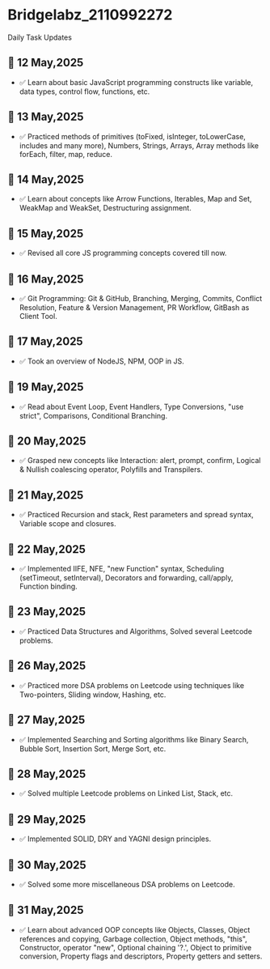 # Bridgelabz_2110992272
Daily Task Updates

## 📅 12 May,2025
- ✅ Learn about basic JavaScript programming constructs like variable, data types, control flow, functions, etc.

## 📅 13 May,2025
- ✅ Practiced methods of primitives (toFixed, isInteger, toLowerCase, includes and many more), Numbers, Strings, Arrays, Array methods like forEach, filter, map, reduce.

## 📅 14 May,2025
- ✅ Learn about concepts like Arrow Functions, Iterables, Map and Set, WeakMap and WeakSet, Destructuring assignment.

## 📅 15 May,2025
- ✅ Revised all core JS programming concepts covered till now.

## 📅 16 May,2025
- ✅ Git Programming: Git & GitHub, Branching, Merging, Commits, Conflict Resolution, Feature & Version Management, PR Workflow, GitBash as Client Tool.

## 📅 17 May,2025
- ✅ Took an overview of NodeJS, NPM, OOP in JS.

## 📅 19 May,2025
- ✅ Read about Event Loop, Event Handlers, Type Conversions, "use strict", Comparisons, Conditional Branching.

## 📅 20 May,2025
- ✅ Grasped new concepts like Interaction: alert, prompt, confirm, Logical & Nullish coalescing operator, Polyfills and Transpilers.

## 📅 21 May,2025
- ✅ Practiced Recursion and stack, Rest parameters and spread syntax, Variable scope and closures.

## 📅 22 May,2025
- ✅ Implemented IIFE, NFE, "new Function" syntax, Scheduling (setTimeout, setInterval), Decorators and forwarding, call/apply, Function binding.

## 📅 23 May,2025
- ✅ Practiced Data Structures and Algorithms, Solved several Leetcode problems.

## 📅 26 May,2025
- ✅ Practiced more DSA problems on Leetcode using techniques like Two-pointers, Sliding window, Hashing, etc.

## 📅 27 May,2025
- ✅ Implemented Searching and Sorting algorithms like Binary Search, Bubble Sort, Insertion Sort, Merge Sort, etc.

## 📅 28 May,2025
- ✅ Solved multiple Leetcode problems on Linked List, Stack, etc.

## 📅 29 May,2025
- ✅ Implemented SOLID, DRY and YAGNI design principles.

## 📅 30 May,2025
- ✅ Solved some more miscellaneous DSA problems on Leetcode.

## 📅 31 May,2025
- ✅ Learn about advanced OOP concepts like Objects, Classes, Object references and copying, Garbage collection, Object methods, "this", Constructor, operator "new", Optional chaining '?.', Object to primitive conversion, Property flags and descriptors, Property getters and setters.
